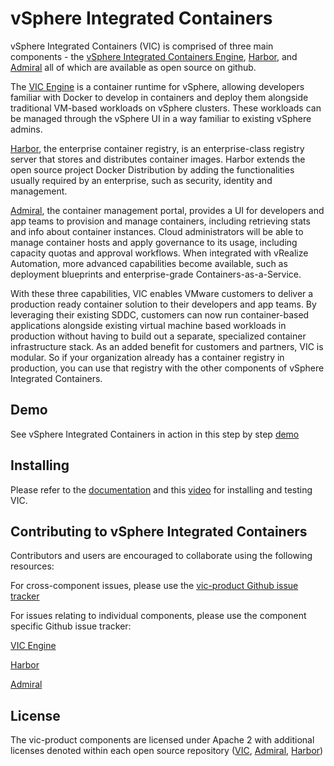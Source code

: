 # vSphere Integrated Containers

vSphere Integrated Containers (VIC) is comprised of three main components -
the [vSphere Integrated Containers Engine](https://github.com/vmware/vic), [Harbor](https://github.com/vmware/harbor), and [Admiral](https://github.com/vmware/admiral) all of which are available as open source on github.

The [VIC Engine](https://github.com/vmware/vic) is a container runtime for vSphere, allowing developers familiar with Docker to develop in containers and deploy them alongside traditional VM-based workloads on vSphere clusters. These workloads can be managed through the vSphere UI in a way familiar to existing vSphere admins.

[Harbor](https://github.com/vmware/harbor), the enterprise container registry, is an enterprise-class registry server that stores and distributes container images. Harbor extends the open source project Docker Distribution by adding the functionalities usually required by an enterprise, such as security, identity and management.

[Admiral](https://github.com/vmware/admiral), the container management portal, provides a UI for developers and app teams to provision and manage containers, including retrieving stats and info about container instances. Cloud administrators will be able to manage container hosts and apply governance to its usage, including capacity quotas and approval workflows. When integrated with vRealize Automation, more advanced capabilities become available, such as deployment blueprints and enterprise-grade Containers-as-a-Service.

With these three capabilities, VIC enables VMware customers to deliver a production ready container solution to their developers and app teams. By leveraging their existing SDDC, customers can now run container-based applications alongside existing virtual machine based workloads in production without having to build out a separate, specialized container infrastructure stack. As an added benefit for customers and partners, VIC is modular. So if your organization already has a container registry in production, you can use that registry with the other components of vSphere Integrated Containers.

## Demo
See vSphere Integrated Containers in action in this step by step [demo](https://www.youtube.com/watch?v=EyN71qe_iWs) 

## Installing
Please refer to the [documentation](https://vmware.github.io/vic-product/#documentation) and this [video](https://www.youtube.com/watch?v=7WRFhJLZHJI) for installing and testing VIC. 



## Contributing to vSphere Integrated Containers

Contributors and users are encouraged to collaborate using the following resources:


For cross-component issues, please use the [vic-product Github issue tracker](https://github.com/vmware/vic-product/issues)



For issues relating to individual components, please use the component specific Github issue tracker:

[VIC Engine](https://github.com/vmware/vic/issues)

[Harbor](https://github.com/vmware/harbor/issues)

[Admiral](https://github.com/vmware/admiral/issues)


## License
The vic-product components are licensed under Apache 2 with additional licenses denoted within each open source repository ([VIC](https://github.com/vmware/vic/blob/master/LICENSE), [Admiral](https://github.com/vmware/admiral/blob/master/LICENSE), [Harbor](https://github.com/vmware/harbor/blob/master/LICENSE))
